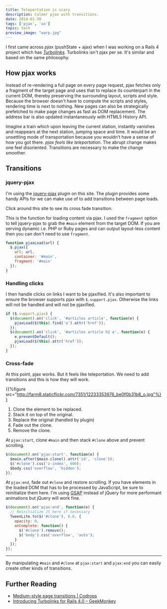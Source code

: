 ```yaml
---
title: Teleportation is scary
description: Calmer pjax with transitions.
date: 2014-01-30
tags: ['pjax', 'ux']
topic: tech
preview_image: "warp.jpg"
---
```


I first came across _pjax_ (pushState + ajax) when I was working on a Rails 4 project which has [_Turbolinks_](https://github.com/rails/turbolinks). Turbolinks isn't pjax per se. It's similar and based on the same philosophy.

##  How pjax works

Instead of re-rendering a full page on every page request, pjax fetches only a fragment of the target page and uses that to replace its counterpart in the current DOM, thereby preserving the surrounding layout, scripts and style. Because the browser doesn't have to compute the scripts and styles, rendering time is next to nothing. New pages can also be strategically prefetched to make page changes as fast as DOM replacement. The address bar is also updated instantaneously with HTML5 History API.

Imagine a train which upon leaving the current station, instantly vanishes and reappears at the next station, jumping space and time. It would be an unsettling mode of transportation because you wouldn't have a sense of how you got there. _pjax feels like teleportation_. The abrupt change makes one feel disoriented. Transitions are necessary to make the change smoother.

## Transitions

### jquery-pjax

I'm using the [jquery-pjax](https://github.com/defunkt/jquery-pjax) plugin on this site. The plugin provides some handy APIs for we can make use of to add transitions between page loads.

Click around this site to see its cross fade transition.

This is the function for loading content via pjax. I used the `fragment` option to tell jquery-pjax to grab the `#main` element from the target DOM. If you are serving dynamic i.e. PHP or Ruby pages and can output layout-less content then you can don't need to use `fragment`.

```js
function pjaxLoad(url) {
  $.pjax({
    url: url,
    container: '#main',
    fragment: '#main'
  });
}
```

### Handling clicks

I then handle clicks on links I want to be pjaxified. It's also important to ensure the browser supports pjax with `$.support.pjax`. Otherwise the links will not be handled and will not be pjaxified.

```js
if ($.support.pjax) {
  $(document).on('click', '#articles article', function(e) {
    pjaxLoad($(this).find('a').attr('href'));
  });
  $(document).on('click', '#articles article h2 a', function(e) {
    e.preventDefault();
    pjaxLoad($(this).attr('href'));
  });
}
```

### Cross-fade

At this point, pjax works. But it feels like teleportation. We need to add transitions and this is how they will work.

{{%figure src="http://farm8.staticflickr.com/7351/12233353976_be0f0b31b8_o.jpg"%}}

1. Clone the element to be replaced.
2. Stack it on top of the original.
3. Replace the original (handled by plugin)
4. Fade out the clone.
5. Remove the clone.

At `pjax:start`, clone `#main` and then stack `#clone` above and prevent scrolling.

```js
$(document).on('pjax:start', function(e) {
  $main.after($main.clone().attr('id', 'clone'));
  $('#clone').css('z-index', 600);
  $body.css('overflow', 'hidden');
});
```

At `pjax:end`, fade out `#clone` and restore scrolling. If you have elements in the loaded DOM that has to be processed by JavaScript, be sure to reinitialize them here. I'm using [GSAP](http://www.greensock.com/gsap-js/) instead of jQuery for more performant animations but jQuery will work fine.

```js
$(document).on('pjax:end', function(e) {
  // Reinitialize JS here if necessary
  TweenLite.to($('#clone'), 0.8, {
    opacity: 0,
    onComplete: function() {
      $('#clone').remove();
      $('body').css('overflow', 'auto');
    }
  });
});
```

---

By manipulating `#main` and `#clone` at `pjax:start` and `pjax:end` you can easily create other kinds of transitions.

## Further Reading

* [Medium-style page transitions \| Codrops](http://tympanus.net/codrops/2013/10/30/medium-style-page-transition/)
* [Introducing Turbolinks for Rails 4.0 – GeekMonkey](http://geekmonkey.org/articles/28-introducing-turbolinks-for-rails-4-0)
